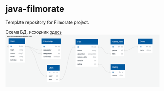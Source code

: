 # java-filmorate
Template repository for Filmorate project.

Схема БД, исходник [здесь](https://app.quickdatabasediagrams.com/#/d/n79DvN)
![Схема БД.](db_schema.png)